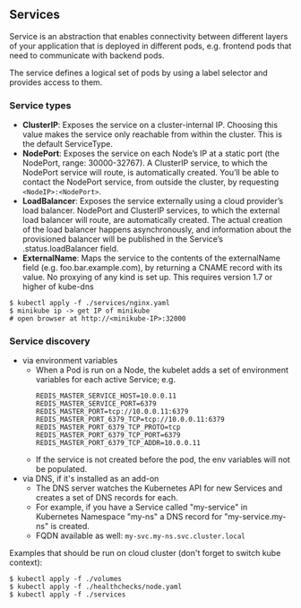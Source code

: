## Services

Service is an abstraction that enables connectivity between different layers of your application that is deployed in different pods, e.g. frontend pods that need to communicate with backend pods.

The service defines a logical set of pods by using a label selector and provides access to them.

### Service types
* **ClusterIP**: Exposes the service on a cluster-internal IP. Choosing this value makes the service only reachable from within the cluster. This is the default ServiceType.
* **NodePort**: Exposes the service on each Node’s IP at a static port (the NodePort, range: 30000-32767). A ClusterIP service, to which the NodePort service will route, is automatically created. You’ll be able to contact the NodePort service, from outside the cluster, by requesting `<NodeIP>:<NodePort>`.
* **LoadBalancer**: Exposes the service externally using a cloud provider’s load balancer. NodePort and ClusterIP services, to which the external load balancer will route, are automatically created. The actual creation of the load balancer happens asynchronously, and information about the provisioned balancer will be published in the Service’s .status.loadBalancer field.
* **ExternalName**: Maps the service to the contents of the externalName field (e.g. foo.bar.example.com), by returning a CNAME record with its value. No proxying of any kind is set up. This requires version 1.7 or higher of kube-dns


```
$ kubectl apply -f ./services/nginx.yaml
$ minikube ip -> get IP of minikube
# open browser at http://<minikube-IP>:32000
```

### Service discovery
* via environment variables
    * When a Pod is run on a Node, the kubelet adds a set of environment variables for each active Service; e.g.
        ```
        REDIS_MASTER_SERVICE_HOST=10.0.0.11
        REDIS_MASTER_SERVICE_PORT=6379
        REDIS_MASTER_PORT=tcp://10.0.0.11:6379
        REDIS_MASTER_PORT_6379_TCP=tcp://10.0.0.11:6379
        REDIS_MASTER_PORT_6379_TCP_PROTO=tcp
        REDIS_MASTER_PORT_6379_TCP_PORT=6379
        REDIS_MASTER_PORT_6379_TCP_ADDR=10.0.0.11
        ``` 
    * If the service is not created before the pod, the env variables will not be populated.
* via DNS, if it's installed as an add-on
    * The DNS server watches the Kubernetes API for new Services and creates a set of DNS records for each.
    * For example, if you have a Service called "my-service" in Kubernetes Namespace "my-ns" a DNS record for "my-service.my-ns" is created. 
    * FQDN available as well: `my-svc.my-ns.svc.cluster.local`


Examples that should be run on cloud cluster (don't forget to switch kube context):
```
$ kubectl apply -f ./volumes
$ kubectl apply -f ./healthchecks/node.yaml
$ kubectl apply -f ./services
```